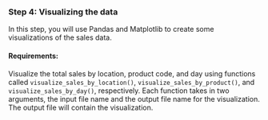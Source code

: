 ### Step 4: Visualizing the data

In this step, you will use Pandas and Matplotlib to create some visualizations of the sales data.

#### Requirements:

Visualize the total sales by location, product code, and day using functions called `visualize_sales_by_location()`, `visualize_sales_by_product()`, and `visualize_sales_by_day()`, respectively. Each function takes in two arguments, the input file name and the output file name for the visualization. The output file will contain the visualization.
